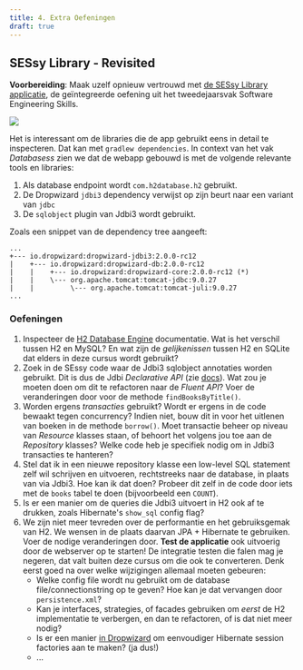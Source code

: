 ```yaml
---
title: 4. Extra Oefeningen
draft: true
---
```


## SESsy Library - Revisited

**Voorbereiding**: Maak uzelf opnieuw vertrouwd met [de SESsy Library applicatie](https://kuleuven-diepenbeek.github.io/ses-course/extra/sessy/), de geïntegreerde oefening uit het tweedejaarsvak Software Engineering Skills. 

![](https://kuleuven-diepenbeek.github.io/ses-course/img/teaching/ses/sessy.png)

Het is interessant om de libraries die de app gebruikt eens in detail te inspecteren. Dat kan met `gradlew dependencies`. In context van het vak _Databasess_ zien we dat de webapp gebouwd is met de volgende relevante tools en libraries:

1. Als database endpoint wordt `com.h2database.h2` gebruikt. 
2. De Dropwizard `jdbi3` dependency verwijst op zijn beurt naar een variant van `jdbc`
3. De `sqlobject` plugin van Jdbi3 wordt gebruikt. 

Zoals een snippet van de dependency tree aangeeft:

```
...
+--- io.dropwizard:dropwizard-jdbi3:2.0.0-rc12
|    +--- io.dropwizard:dropwizard-db:2.0.0-rc12
|    |    +--- io.dropwizard:dropwizard-core:2.0.0-rc12 (*)
|    |    \--- org.apache.tomcat:tomcat-jdbc:9.0.27
|    |         \--- org.apache.tomcat:tomcat-juli:9.0.27
...
```

### Oefeningen

1. Inspecteer de [H2 Database Engine](http://h2database.com/html/main.html) documentatie. Wat is het verschil tussen H2 en MySQL? En wat zijn de _gelijkenissen_ tussen H2 en SQLite dat elders in deze cursus wordt gebruikt? 
2. Zoek in de SEssy code waar de Jdbi3 sqlobject annotaties worden gebruikt. Dit is dus de Jdbi _Declarative API_ (zie [docs](https://jdbi.org)). Wat zou je moeten doen om dit te refactoren naar de _Fluent API_? Voer de veranderingen door voor de methode `findBooksByTitle()`.
3. Worden ergens _transacties_ gebruikt? Wordt er ergens in de code bewaakt tegen concurrency? Indien niet, bouw dit in voor het uitlenen van boeken in de methode `borrow()`. Moet transactie beheer op niveau van _Resource_ klasses staan, of behoort het volgens jou toe aan de _Repository_ klasses? Welke code heb je specifiek nodig om in Jdbi3 transacties te hanteren? 
4. Stel dat ik in een nieuwe repository klasse een low-level SQL statement zelf wil schrijven en uitvoeren, rechtstreeks naar de database, in plaats van via Jdbi3. Hoe kan ik dat doen? Probeer dit zelf in de code door iets met de `books` tabel te doen (bijvoorbeeld een `COUNT`).
5. Is er een manier om de queries die Jdbi3 uitvoert in H2 ook af te drukken, zoals Hibernate's `show_sql` config flag? 
6. We zijn niet meer tevreden over de performantie en het gebruiksgemak van H2. We wensen in de plaats daarvan JPA + Hibernate te gebruiken. Voer de nodige veranderingen door. **Test de applicatie** ook uitvoerig door de webserver op te starten! De integratie testen die falen mag je negeren, dat valt buiten deze cursus om die ook te converteren. Denk eerst goed na over welke wijzigingen allemaal moeten gebeuren:
    - Welke config file wordt nu gebruikt om de database file/connectionstring op te geven? Hoe kan je dat vervangen door `persistence.xml`?
    - Kan je interfaces, strategies, of facades gebruiken om _eerst_ de H2 implementatie te verbergen, en dan te refactoren, of is dat niet meer nodig?
    - Is er een manier [in Dropwizard](https://www.dropwizard.io/en/latest/manual/hibernate.html?highlight=hibernate) om eenvoudiger Hibernate session factories aan te maken? (ja dus!) 
    - ... 

